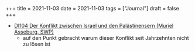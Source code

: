 +++
title = 2021-11-03
date = 2021-11-03
tags = ["Journal"]
draft = false
+++

-   [DI104 Der Konflikt zwischen Israel und den Palästinensern (Muriel Asseburg, SWP)](https://www.kuechenstud.io/medienradio/podcast/di104-der-konflikt-zwischen-israel-und-den-palaestinensern-muriel-asseburg-swp/)
    -   auf den Punkt gebracht warum dieser Konflikt seit Jahrzehnten nicht zu lösen ist
